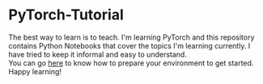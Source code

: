 # PyTorch-Tutorial
The best way to learn is to teach. I'm learning PyTorch and this repository contains Python Notebooks that cover the topics I'm learning currently. I have tried to keep it informal and easy to understand. <br />
You can go [here](https://pytorch.org/get-started/locally/#mac-installation) to know how to prepare your environment to get started.
Happy learning!
